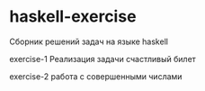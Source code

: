 # haskell-exercise
Сборник решений задач на языке haskell

exercise-1 Реализация задачи счастливый билет

exercise-2 работа с совершенными числами
